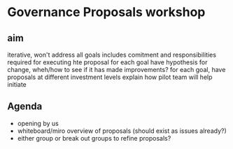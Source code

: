 
# Governance Proposals workshop

## aim

iterative, won't address all goals
includes comitment and responsibilities required for executing hte proposal
for each goal have hypothesis for change, wheh/how to see if it has made improvements?
for each goal, have proposals at different investment levels 
explain how pilot team will help initiate 

## Agenda

* opening by us
* whiteboard/miro overview of proposals (should exist as issues already?)
* either group or break out groups to refine proposals?
